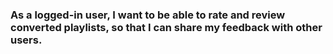 ### As a logged-in user, I want to be able to rate and review converted playlists, so that I can share my feedback with other users.
